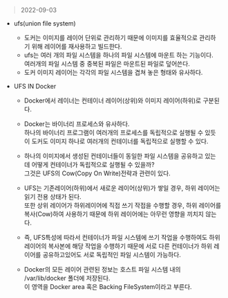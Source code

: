 > 2022-09-03

- ufs(union file system)
  - 도커는 이미지를 레이어 단위로 관리하기 때문에 이미지를 효율적으로 관리하기 위해 레이어를 재사용하고 빌드한다.
  - ufs는 여러 개의 파일 시스템을 하나의 파일 시스템에 마운트 하는 기능이다.<br/>
여러개의 파일 시스템 중 중복된 파일은 마운트된 파일로 덮어쓴다.
  - 도커 이미지 레이어는 각각의 파일 시스템을 겹쳐 놓은 형태와 유사하다.

- UFS IN Docker
  - Docker에서 레이너는 컨테이너 레이어(상위)와 이미지 레이어(하위)로 구분된다.
  - Docker는 바이너리 프로세스와 유사하다.<br/>하나의 바이너리 프로그램이 여러개의 프로세스를 독립적으로 실행될 수 있듯이 도커도 이미지 하나로 여러개의
컨테이너를 독립적으로 실행할 수 있다.
  - 하나의 이미지에서 생성된 컨테이너들이 동일한 파일 시스템을 공유하고 있는데 어떻게 컨테이너가 독립적으로 실행될 수 있을까?<br/>
그것은 UFS의 Cow(Copy On Write)전략과 관련이 있다.
  - UFS는 기존레이어(하위)에서 새로운 레이어(상위)가 쌓일 경우, 하위 레이어는 읽기 전용 상태가 된다.<br/>
또한 상위 레이어가 하위레이어에 직접 쓰기 작접을 수행할 경우, 하위 레이어를 복사(Cow)하여 사용하기 때문에 하위 레이어에는
아무런 영향을 끼치지 않는다.
  - 즉, UFS특성에 따라서 컨테이너가 파일 시스템에 쓰기 작업을 수행하여도 하위 레이어의 복사본에 해당 작업을 수행하기 때문에
서로 다른 컨테이너가 하위 레이어를 공유하고있어도 서로 독립적인 파일 시스템이 가능하다.

  - Docker의 모든 레이어 관련된 정보는 호스트 파일 시스템 내의 /var/lib/docker 폴더에 저장된다.<br/>
이 영역을 Docker area 혹은 Backing FileSystem이라고 부른다.
